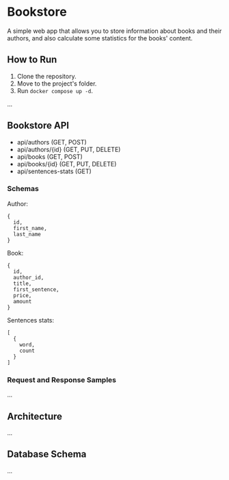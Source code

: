 # Bookstore

A simple web app that allows you to store information about books and their authors, and also calculate some statistics for the books' content.

## How to Run

1. Clone the repository.
2. Move to the project's folder.
3. Run `docker compose up -d`.

...

## Bookstore API

- api/authors (GET, POST)
- api/authors/{id} (GET, PUT, DELETE)
- api/books (GET, POST)
- api/books/{id} (GET, PUT, DELETE)
- api/sentences-stats (GET)

### Schemas

Author:

```
{
  id,
  first_name,
  last_name
}
```

Book:

```
{
  id,
  author_id,
  title,
  first_sentence,
  price,
  amount
}
```

Sentences stats:

```
[
  {
    word,
    count
  }
]
```

### Request and Response Samples

...

## Architecture

...

## Database Schema

...
